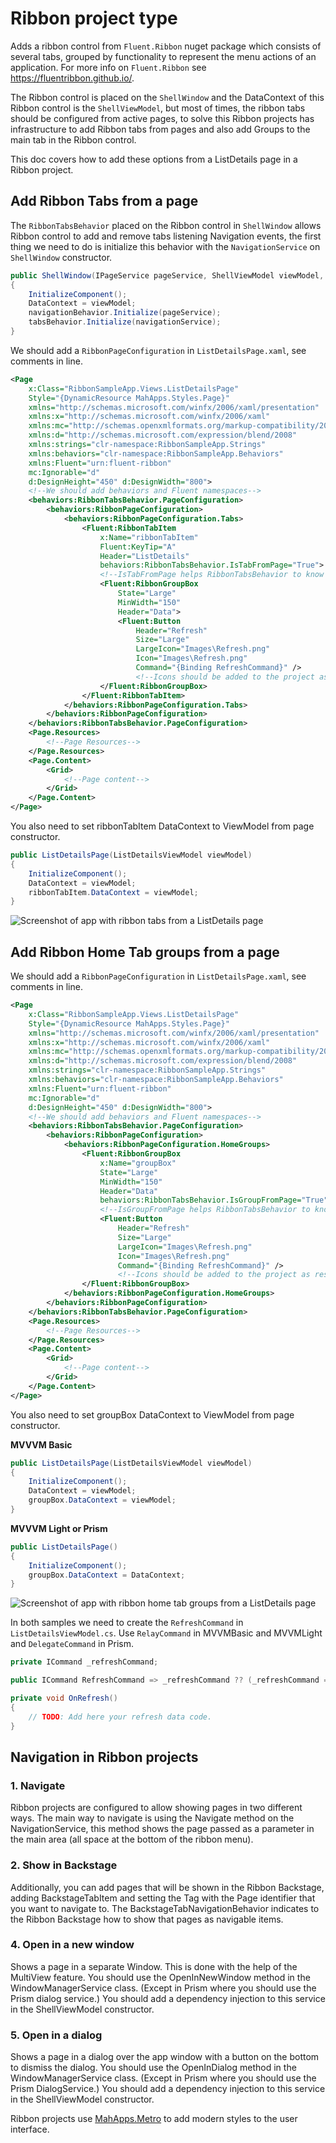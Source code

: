 # Ribbon project type

Adds a ribbon control from `Fluent.Ribbon` nuget package which consists of several tabs, grouped by functionality to represent the menu actions of an application. For more info on `Fluent.Ribbon` see <https://fluentribbon.github.io/>.

The Ribbon control is placed on the `ShellWindow` and the DataContext of this Ribbon control is the `ShellViewModel`, but most of times, the ribbon tabs should be configured from active pages, to solve this Ribbon projects has infrastructure to add Ribbon tabs from pages and also add Groups to the main tab in the Ribbon control.

This doc covers how to add these options from a ListDetails page in a Ribbon project.

## Add Ribbon Tabs from a page

The `RibbonTabsBehavior` placed on the Ribbon control in `ShellWindow` allows Ribbon control to add and remove tabs listening Navigation events, the first thing we need to do is initialize this behavior with the `NavigationService` on `ShellWindow` constructor.

```csharp
public ShellWindow(IPageService pageService, ShellViewModel viewModel, INavigationService navigationService)
{
    InitializeComponent();
    DataContext = viewModel;
    navigationBehavior.Initialize(pageService);
    tabsBehavior.Initialize(navigationService);
}
```

We should add a `RibbonPageConfiguration` in `ListDetailsPage.xaml`, see comments in line.

```xml
<Page
    x:Class="RibbonSampleApp.Views.ListDetailsPage"
    Style="{DynamicResource MahApps.Styles.Page}"
    xmlns="http://schemas.microsoft.com/winfx/2006/xaml/presentation"
    xmlns:x="http://schemas.microsoft.com/winfx/2006/xaml"
    xmlns:mc="http://schemas.openxmlformats.org/markup-compatibility/2006"
    xmlns:d="http://schemas.microsoft.com/expression/blend/2008"
    xmlns:strings="clr-namespace:RibbonSampleApp.Strings"
    xmlns:behaviors="clr-namespace:RibbonSampleApp.Behaviors"
    xmlns:Fluent="urn:fluent-ribbon"
    mc:Ignorable="d"
    d:DesignHeight="450" d:DesignWidth="800">
    <!--We should add behaviors and Fluent namespaces-->
    <behaviors:RibbonTabsBehavior.PageConfiguration>
        <behaviors:RibbonPageConfiguration>
            <behaviors:RibbonPageConfiguration.Tabs>
                <Fluent:RibbonTabItem
                    x:Name="ribbonTabItem"
                    Fluent:KeyTip="A"
                    Header="ListDetails"
                    behaviors:RibbonTabsBehavior.IsTabFromPage="True">
                    <!--IsTabFromPage helps RibbonTabsBehavior to know Tabs to add and remove from pages on navigation events-->
                    <Fluent:RibbonGroupBox
                        State="Large"
                        MinWidth="150"
                        Header="Data">
                        <Fluent:Button
                            Header="Refresh"
                            Size="Large"
                            LargeIcon="Images\Refresh.png"
                            Icon="Images\Refresh.png"
                            Command="{Binding RefreshCommand}" />
                            <!--Icons should be added to the project as resources (Properties -> Build Action)-->
                    </Fluent:RibbonGroupBox>
                </Fluent:RibbonTabItem>
            </behaviors:RibbonPageConfiguration.Tabs>
        </behaviors:RibbonPageConfiguration>
    </behaviors:RibbonTabsBehavior.PageConfiguration>
    <Page.Resources>
        <!--Page Resources-->
    </Page.Resources>
    <Page.Content>
        <Grid>
            <!--Page content-->
        </Grid>
    </Page.Content>
</Page>
```

You also need to set ribbonTabItem DataContext to ViewModel from page constructor.

```csharp
public ListDetailsPage(ListDetailsViewModel viewModel)
{
    InitializeComponent();
    DataContext = viewModel;
    ribbonTabItem.DataContext = viewModel;
}
```

![Screenshot of app with ribbon tabs from a ListDetails page](../resources/modifications/RibbonTabsFromPage.png)

## Add Ribbon Home Tab groups from a page

We should add a `RibbonPageConfiguration` in `ListDetailsPage.xaml`, see comments in line.

```xml
<Page
    x:Class="RibbonSampleApp.Views.ListDetailsPage"
    Style="{DynamicResource MahApps.Styles.Page}"
    xmlns="http://schemas.microsoft.com/winfx/2006/xaml/presentation"
    xmlns:x="http://schemas.microsoft.com/winfx/2006/xaml"
    xmlns:mc="http://schemas.openxmlformats.org/markup-compatibility/2006"
    xmlns:d="http://schemas.microsoft.com/expression/blend/2008"
    xmlns:strings="clr-namespace:RibbonSampleApp.Strings"
    xmlns:behaviors="clr-namespace:RibbonSampleApp.Behaviors"
    xmlns:Fluent="urn:fluent-ribbon"
    mc:Ignorable="d"
    d:DesignHeight="450" d:DesignWidth="800">
    <!--We should add behaviors and Fluent namespaces-->
    <behaviors:RibbonTabsBehavior.PageConfiguration>
        <behaviors:RibbonPageConfiguration>
            <behaviors:RibbonPageConfiguration.HomeGroups>
                <Fluent:RibbonGroupBox
                    x:Name="groupBox"
                    State="Large"
                    MinWidth="150"
                    Header="Data"
                    behaviors:RibbonTabsBehavior.IsGroupFromPage="True">
                    <!--IsGroupFromPage helps RibbonTabsBehavior to know Home Groups to add and remove from pages on navigation events-->
                    <Fluent:Button
                        Header="Refresh"
                        Size="Large"
                        LargeIcon="Images\Refresh.png"
                        Icon="Images\Refresh.png"
                        Command="{Binding RefreshCommand}" />
                        <!--Icons should be added to the project as resources (Properties -> Build Action)-->
                </Fluent:RibbonGroupBox>
            </behaviors:RibbonPageConfiguration.HomeGroups>
        </behaviors:RibbonPageConfiguration>
    </behaviors:RibbonTabsBehavior.PageConfiguration>
    <Page.Resources>
        <!--Page Resources-->
    </Page.Resources>
    <Page.Content>
        <Grid>
            <!--Page content-->
        </Grid>
    </Page.Content>
</Page>
```

You also need to set groupBox DataContext to ViewModel from page constructor.

**MVVVM Basic**

```csharp
public ListDetailsPage(ListDetailsViewModel viewModel)
{
    InitializeComponent();
    DataContext = viewModel;
    groupBox.DataContext = viewModel;
}
```

**MVVVM Light or Prism**

```csharp
public ListDetailsPage()
{
    InitializeComponent();
    groupBox.DataContext = DataContext;
}
```

![Screenshot of app with ribbon home tab groups from a ListDetails page](../resources/modifications/RibbonHomeTabGroupsFromPage.png)

In both samples we need to create the `RefreshCommand` in `ListDetailsViewModel.cs`. Use `RelayCommand` in MVVMBasic and MVVMLight and `DelegateCommand` in Prism.

```csharp
private ICommand _refreshCommand;

public ICommand RefreshCommand => _refreshCommand ?? (_refreshCommand = new RelayCommand(OnRefresh));

private void OnRefresh()
{
    // TODO: Add here your refresh data code.
}
```

## Navigation in Ribbon projects

### 1. Navigate

Ribbon projects are configured to allow showing pages in two different ways. The main way to navigate is using the Navigate method on the NavigationService, this method shows the page passed as a parameter in the main area (all space at the bottom of the ribbon menu).

### 2. Show in Backstage

Additionally, you can add pages that will be shown in the Ribbon Backstage, adding BackstageTabItem and setting the Tag with the Page identifier that you want to navigate to. The BackstageTabNavigationBehavior indicates to the Ribbon Backstage how to show that pages as navigable items.

### 4. Open in a new window

Shows a page in a separate Window. This is done with the help of the MultiView feature. You should use the OpenInNewWindow method in the WindowManagerService class. (Except in Prism where you should use the Prism dialog service.) You should add a dependency injection to this service in the ShellViewModel constructor.

### 5. Open in a dialog

Shows a page in a dialog over the app window with a button on the bottom to dismiss the dialog. You should use the OpenInDialog method in the WindowManagerService class. (Except in Prism where you should use the Prism DialogService.) You should add a dependency injection to this service in the ShellViewModel constructor.

Ribbon projects use [MahApps.Metro](../mahapps-metro.md) to add modern styles to the user interface.
